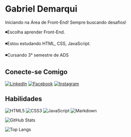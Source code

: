 # Gabriel Demarqui

Iniciando na Área de Front-End! Sempre buscando desafios!

◾Escolha aprender Front-End.

◾Estou estudando HTML, CSS, JavaScript.

◾Cursando 3° semestre de ADS

## Conecte-se Comigo

[![LinkedIn](https://img.shields.io/badge/LinkedIn-000?style=for-the-badge&logo=linkedin&logoColor=0E76A8)](https://www.linkedin.com/in/gabriel-demarqui-742613234/) [![Facebook](https://img.shields.io/badge/Facebook-000?style=for-the-badge&logo=facebook)](https://www.facebook.com/profile.php?id=100006562577378/) [![Instagram](https://img.shields.io/badge/Instagram-000?style=for-the-badge&logo=instagram)](https://www.instagram.com/gabrieldemarqui_/)

## Habilidades

![HTML5](https://img.shields.io/badge/HTML5-000?style=for-the-badge&logo=html5)
![CSS3](https://img.shields.io/badge/CSS3-000?style=for-the-badge&logo=css3&logoColor=264CE4)
![JavaScript](https://img.shields.io/badge/JavaScript-000?style=for-the-badge&logo=javascript)
![Markdown](https://img.shields.io/badge/Markdown-000?style=for-the-badge&logo=markdown)

![GitHub Stats](https://github-readme-stats.vercel.app/api?username=Gabriel-Demarqui&theme=transparent&bg_color=000&border_color=30A3DC&show_icons=true&icon_color=30A3DC&title_color=E94D5F&text_color=FFF)

![Top Langs](https://github-readme-stats-git-masterrstaa-rickstaa.vercel.app/api/top-langs/?username=Gabriel-Demarqui&bg_color=000&border_color=30A3DC&title_color=E94D5F&text_color=FFF)
